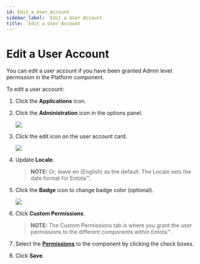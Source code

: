 ```yaml
---
id: Edit_a_User_Account
sidebar_label:  Edit a User Account
title:  Edit a User Account
---
```


# Edit a User Account

You can edit a user account if you have been granted Admin level
permission in the Platform component.

To edit a user account:

1.  Click the **Applications** icon.

2.  Click the **Administration** icon in the options panel.
    
    ![](Resources/Images/Add_a_User_to_the_IGC.png)

3.  Click the edit icon on the user account card.
    
    ![](Resources/Images/Edit_a_User_Account.png)

4.  Update **Locale**.
    
    >**NOTE:** Or, leave en (English) as the default. The Locale sets the
    date format for Entota™.

5.  Click the **Badge** icon to change badge color (optional).
    
    ![](Resources/Images/badge_color_pick.png)

6.  Click **Custom Permissions**.
    
    >**NOTE:** The Custom Permissions tab is where you grant the user
    permissions to the different components within Entota™.

7.  Select the **[Permissions](Popup_Permissions.md)** to the
    component by clicking the check boxes.

8.  Click **Save**.
